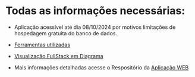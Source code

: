 <h1>Todas as informações necessárias:</h1>

- Aplicação acessível até dia 08/10/2024 por motivos limitações de hospedagem gratuita do banco de dados.

- <a href="https://github.com/Romeusorionaet/OrthoAI-API/blob/main/package.json" target="_blank">Ferramentas utilizadas</a>

- <a href="https://www.tldraw.com/ro/SUhtpHyuApO3d-bQTIDWV?d=v1103.-781.2113.2091.page" target="_blank">Visualização FullStack em Diagrama</a>

- Mais informações  detalhadas acesse o Respositório da <a href="https://github.com/Romeusorionaet/OrthoAI" target="_blank">Aplicação WEB</a>